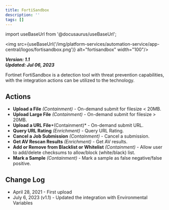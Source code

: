 ```yaml
---
title: FortiSandbox
description: ''
tags: []
---
```

import useBaseUrl from '@docusaurus/useBaseUrl';

<img src={useBaseUrl('/img/platform-services/automation-service/app-central/logos/fortisandbox.png')} alt="fortisandbox" width="100"/>

***Version: 1.1  
Updated: Jul 06, 2023***

Fortinet FortiSandbox is a detection tool with threat prevention capabilities, with the integration actions can be utilized to the technology.

## Actions

* **Upload a File** *(Containment)* - On-demand submit for filesize < 20MB.
* **Upload Large File** *(Containment)* - On-demand submit for filesize > 20MB.
* **Upload a URL File***(Containment)* - On-demand submit URL.
* **Query URL Rating** *(Enrichment)* - Query URL Rating.
* **Cancel a Job Submission** *(Containment)* - Cancel a submission.
* **Get AV Rescan Results** *(Enrichment)* - Get AV results.
* **Add or Remove from Blacklist or Whitelist** *(Containment)* - Allow user to add/delete checksums to allow/block (white/black) list.
* **Mark a Sample** *(Containment)* - Mark a sample as false negative/false positive.

## Change Log

* April 28, 2021 - First upload
* July 6, 2023 (v1.1) - Updated the integration with Environmental Variables
